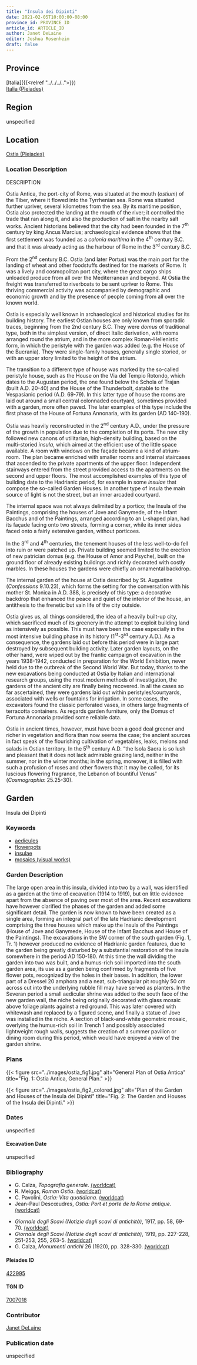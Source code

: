 ```yaml
---
title: "Insula dei Dipinti"
date: 2021-02-05T10:00:00-08:00
province_id: PROVINCE_ID
article_id: ARTICLE_ID
author: Janet DeLaine
editor: Joshua Rosenheim
draft: false
---
```


## Province

[Italia]({{<relref "../../../..">}}) \
[Italia (Pleiades)](https://pleiades.stoa.org/places/1052)

## Region

unspecified

## Location

[Ostia (Pleiades)](https://pleiades.stoa.org/places/422995)

### Location Description

DESCRIPTION

Ostia Antica, the port-city of Rome, was situated at the mouth (*ostium*) of the Tiber, where it flowed into the Tyrrhenian sea.  Rome was situated further upriver, several kilometres from the sea. By its maritime position, Ostia also protected the landing at the mouth of the river; it controlled the trade that ran along it, and also the production of salt in the nearby salt works. Ancient historians believed that the city had been founded in the 7<sup>th</sup> century by king Ancus Marcius; archaeological evidence shows that the first settlement was founded as a *colonia maritima* in the 4<sup>th</sup> century B.C. and that it was already acting as the harbour of Rome in the 3<sup>rd</sup> century B.C.

From the 2<sup>nd</sup> century B.C. Ostia (and later Portus) was the main port for the landing of wheat and other foodstuffs destined for the markets of Rome. It was a lively and cosmopolitan port city, where the great cargo ships unloaded produce from all over the Mediterranean and beyond. At Ostia the freight was transferred to riverboats to be sent upriver to Rome. This thriving commercial activity was accompanied by demographic and economic growth and by the presence of people coming from all over the known world.

Ostia is especially well known in archaeological and historical studies for its building history. The earliest Ostian houses are only known from sporadic traces, beginning from the 2nd century B.C. They were *domus* of traditional type, both in the simplest version, of direct Italic derivation, with rooms arranged round the atrium, and in the more complex Roman-Hellenistic form, in which the peristyle with the garden was added (e.g. the House of the Bucrania). They were single-family houses, generally single storied, or with an upper story limited to the height of the atrium.  

The transition to a different type of house was marked by the so-called peristyle house, such as the House on the Via del Tempio Rotondo, which dates to the Augustan period, the one found below the Schola of Trajan (built A.D. 20-40) and the House of the Thunderbolt, datable to the Vespasianic period (A.D. 69-79). In this latter type of house the rooms are laid out around a small central colonnaded courtyard, sometimes provided with a garden, more often paved. The later examples of this type include the first phase of the House of Fortuna Annonaria, with its garden (AD 140-190).

Ostia was heavily reconstructed in the 2<sup>nd</sup> century A.D., under the pressure of the growth in population due to the completion of its ports. The new city followed new canons of utilitarian, high-density building, based on the multi-storied *insula*, which aimed at the efficient use of the little space available. A room with windows on the façade became a kind of atrium-room. The plan became enriched with smaller rooms and internal staircases that ascended to the private apartments of the upper floor. Independent stairways entered from the street provided access to the apartments on the second and upper floors. The most accomplished examples of this type of building date to the Hadrianic period, for example in some *insulae* that compose the so-called Garden Houses. In another type of insula the main source of light is not the street, but an inner arcaded courtyard.

The internal space was not always delimited by a portico; the Insula of the Paintings, comprising the houses of Jove and Ganymede, of the Infant Bacchus and of the Paintings, arranged according to an L-shaped plan, had its façade facing onto two streets, forming a corner, while its inner sides faced onto a fairly extensive garden, without porticoes.

In the 3<sup>rd</sup> and 4<sup>th</sup> centuries, the tenement houses of the less well-to-do fell into ruin or were patched up. Private building seemed limited to the erection of new patrician domus (e.g. the House of Amor and Psyche), built on the ground floor of already existing buildings and richly decorated with costly marbles. In these houses the gardens were chiefly an ornamental backdrop.

The internal garden of the house at Ostia described by St. Augustine (*Confessions* 9.10.23), which forms the setting for the conversation with his mother St. Monica in A.D. 388, is precisely of this type: a decorative backdrop that enhanced the peace and quiet of the interior of the house, an antithesis to the frenetic but vain life of the city outside.

Ostia gives us, all things considered, the idea of a heavily built-up city, which sacrificed much of its greenery in the attempt to exploit building land as intensively as possible. This must have been the case especially in the most intensive building phase in its history (1<sup>st</sup>-3<sup>rd</sup> century A.D.). As a consequence, the gardens laid out before this period were in large part destroyed by subsequent building activity. Later garden layouts, on the other hand, were wiped out by the frantic campaign of excavation in the years 1938-1942, conducted in preparation for the World Exhibition, never held due to the outbreak of the Second World War. But today, thanks to the new excavations being conducted at Ostia by Italian and international research groups, using the most modern methods of investigation, the gardens of the ancient city are finally being recovered. In all the cases so far ascertained, they were gardens laid out within peristyles/courtyards, associated with wells or fountains for irrigation. In some cases, the excavators found the classic perforated vases, in others large fragments of terracotta containers. As regards garden furniture, only the Domus of Fortuna Annonaria provided some reliable data.

Ostia in ancient times, however, must have been a good deal greener and richer in vegetation and flora than now seems the case; the ancient sources in fact speak of the flourishing cultivation of vegetables, leaks, melons and salads in Ostian territory. In the 5<sup>th</sup> century A.D. “the Isola Sacra is so lush and pleasant that it does not lack admirable grazing land, neither in the summer, nor in the winter months; in the spring, moreover, it is filled with such a profusion of roses and other flowers that it may be called, for its luscious flowering fragrance, the Lebanon of bountiful Venus” (*Cosmographia*: 25.25-30).

## Garden

Insula dei Dipinti

### Keywords

- [aedicules](http://vocab.getty.edu/page/aat/300002574)
- [flowerpots](http://vocab.getty.edu/page/aat/300194749)
- [insulae](http://vocab.getty.edu/page/aat/300000325)
- [mosaics (visual works)](http://vocab.getty.edu/page/aat/300015342)

### Garden Description

The large open area in this insula, divided into two by a wall, was identified as a garden at the time of excavation (1914 to 1919), but on little evidence apart from the absence of paving over most of the area. Recent excavations have however clarified the phases of the garden and added some significant detail. The garden is now known to have been created as a single area, forming an integral part of the late Hadrianic development comprising the three houses which make up the Insula of the Paintings (House of Jove and Ganymede, House of the Infant Bacchus and House of the Paintings). The excavations in the SW corner of the south garden (Fig. 1, Tr. 1) however produced no evidence of Hadrianic garden features, due to the garden being greatly disturbed by a substantial restoration of the insula somewhere in the period AD 150-180.  At this time the wall dividing the garden into two was built, and a humus-rich soil imported into the south garden area, its use as a garden being confirmed by fragments of five flower pots, recognized by the holes in their bases. In addition, the lower part of a Dressel 20 amphora and a neat, sub-triangular pit roughly 50 cm across cut into the underlying rubble fill may have served as planters. In the Severan period a small aedicular shrine was added to the south face of the new garden wall, the niche being originally decorated with glass mosaic above foliage plants against a red ground. This was later covered with whitewash and replaced by a figured scene, and finally a statue of Jove was installed in the niche. A section of black-and-white geometric mosaic, overlying the humus-rich soil in Trench 1 and possibly associated lightweight rough walls, suggests the creation of a summer pavilion or dining room during this period, which would have enjoyed a view of the garden shrine.

### Plans

{{< figure src="../images/ostia_fig1.jpg" alt="General Plan of Ostia Antica" title="Fig. 1: Ostia Antica, General Plan." >}}

{{< figure src="../images/ostia_fig2_colored.jpg" alt="Plan of the Garden and Houses of the Insula dei Dipinti" title="Fig. 2: The Garden and Houses of the Insula dei Dipinti." >}}

### Dates

unspecified

#### Excavation Date

unspecified

### Bibliography

<!-- Bibliography for Location Description -->
* G. Calza, *Topografia generale*. [(worldcat)](http://www.worldcat.org/oclc/248497118)
* R. Meiggs, *Roman Ostia*. [(worldcat)](http://www.worldcat.org/oclc/868614740)
* C. Pavolini, *Ostia: Vita quotidiana*. [(worldcat)](http://www.worldcat.org/oclc/848372586)
* Jean-Paul Descœudres, *Ostia: Port et porte de la Rome antique*. [(worldcat)](http://www.worldcat.org/oclc/801326827)
<!-- Bibliography for Garden Description -->
* *Giornale degli Scavi (Notizie degli scavi di antichità)*, 1917, pp. 58, 69-70. [(worldcat)](http://www.worldcat.org/oclc/8340098)
* *Giornale degli Scavi (Notizie degli scavi di antichità)*, 1919, pp. 227-228, 251-253, 255, 263-5. [(worldcat)](http://www.worldcat.org/oclc/8340098)
* G. Calza, *Monumenti antichi* 26 (1920), pp. 328-330. [(worldcat)](http://www.worldcat.org/oclc/1067432688)

#### Pleiades ID

[422995](https://pleiades.stoa.org/places/422995)
<!-- Pleiades resource for Location (Ostia Antica), not for the individual garden -->

#### TGN ID

[7007018](http://vocab.getty.edu/page/tgn/7007018)
<!-- ID is for Location (Ostia Antica), not the individual garden -->

### Contributor

[Janet DeLaine](https://orcid.org/0000-0002-6409-7126)

### Publication date

unspecified
